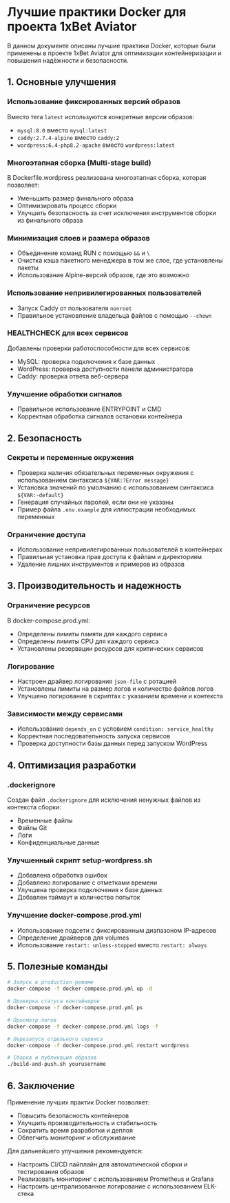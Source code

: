 # Лучшие практики Docker для проекта 1xBet Aviator

В данном документе описаны лучшие практики Docker, которые были применены в проекте 1xBet Aviator для оптимизации контейнеризации и повышения надёжности и безопасности.

## 1. Основные улучшения

### Использование фиксированных версий образов

Вместо тега `latest` используются конкретные версии образов:
- `mysql:8.0` вместо `mysql:latest`
- `caddy:2.7.4-alpine` вместо `caddy:2`
- `wordpress:6.4-php8.2-apache` вместо `wordpress:latest`

### Многоэтапная сборка (Multi-stage build)

В Dockerfile.wordpress реализована многоэтапная сборка, которая позволяет:
- Уменьшить размер финального образа
- Оптимизировать процесс сборки
- Улучшить безопасность за счет исключения инструментов сборки из финального образа

### Минимизация слоев и размера образов

- Объединение команд RUN с помощью `&&` и `\`
- Очистка кэша пакетного менеджера в том же слое, где установлены пакеты
- Использование Alpine-версий образов, где это возможно

### Использование непривилегированных пользователей

- Запуск Caddy от пользователя `nonroot`
- Правильное установление владельца файлов с помощью `--chown`

### HEALTHCHECK для всех сервисов

Добавлены проверки работоспособности для всех сервисов:
- MySQL: проверка подключения к базе данных
- WordPress: проверка доступности панели администратора
- Caddy: проверка ответа веб-сервера

### Улучшение обработки сигналов

- Правильное использование ENTRYPOINT и CMD
- Корректная обработка сигналов остановки контейнера

## 2. Безопасность

### Секреты и переменные окружения

- Проверка наличия обязательных переменных окружения с использованием синтаксиса `${VAR:?Error message}`
- Установка значений по умолчанию с использованием синтаксиса `${VAR:-default}`
- Генерация случайных паролей, если они не указаны
- Пример файла `.env.example` для иллюстрации необходимых переменных

### Ограничение доступа

- Использование непривилегированных пользователей в контейнерах
- Правильная установка прав доступа к файлам и директориям
- Удаление лишних инструментов и примеров из образов

## 3. Производительность и надежность

### Ограничение ресурсов

В docker-compose.prod.yml:
- Определены лимиты памяти для каждого сервиса
- Определены лимиты CPU для каждого сервиса
- Установлены резервации ресурсов для критических сервисов

### Логирование

- Настроен драйвер логирования `json-file` с ротацией
- Установлены лимиты на размер логов и количество файлов логов
- Улучшено логирование в скриптах с указанием времени и контекста

### Зависимости между сервисами

- Использование `depends_on` с условием `condition: service_healthy`
- Корректная последовательность запуска сервисов
- Проверка доступности базы данных перед запуском WordPress

## 4. Оптимизация разработки

### .dockerignore

Создан файл `.dockerignore` для исключения ненужных файлов из контекста сборки:
- Временные файлы
- Файлы Git
- Логи
- Конфиденциальные данные

### Улучшенный скрипт setup-wordpress.sh

- Добавлена обработка ошибок
- Добавлено логирование с отметками времени
- Улучшена проверка подключения к базе данных
- Добавлен таймаут и количество попыток

### Улучшение docker-compose.prod.yml

- Использование подсети с фиксированным диапазоном IP-адресов
- Определение драйверов для volumes
- Использование `restart: unless-stopped` вместо `restart: always`

## 5. Полезные команды

```bash
# Запуск в production-режиме
docker-compose -f docker-compose.prod.yml up -d

# Проверка статуса контейнеров
docker-compose -f docker-compose.prod.yml ps

# Просмотр логов
docker-compose -f docker-compose.prod.yml logs -f

# Перезапуск отдельного сервиса
docker-compose -f docker-compose.prod.yml restart wordpress

# Сборка и публикация образов
./build-and-push.sh yourusername
```

## 6. Заключение

Применение лучших практик Docker позволяет:
- Повысить безопасность контейнеров
- Улучшить производительность и стабильность
- Сократить время разработки и деплоя
- Облегчить мониторинг и обслуживание

Для дальнейшего улучшения рекомендуется:
- Настроить CI/CD пайплайн для автоматической сборки и тестирования образов
- Реализовать мониторинг с использованием Prometheus и Grafana
- Настроить централизованное логирование с использованием ELK-стека 